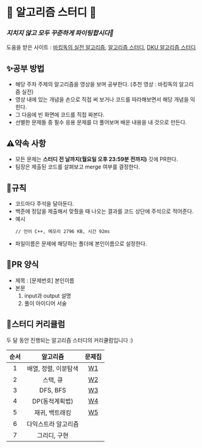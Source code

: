 # 🌻 알고리즘 스터디 🌻
### _지치지 않고 모두 꾸준하게 파이팅합시다💪_

도움을 받은 사이트 : [바킹독의 실전 알고리즘](https://github.com/encrypted-def/basic-algo-lecture), [알고리즘 스터디](https://github.com/ghdcksgml1/Algorithm_Study), [DKU 알고리즘 스터디](https://github.com/DKU-STUDY/Algorithm)

## ✨공부 방법

- 해당 주차 주제의 알고리즘을 영상을 보며 공부한다. (추천 영상 : 바킹독의 알고리즘 실전)
- 영상 내에 있는 개념을 손으로 직접 써 보거나 코드를 따라해보면서 해당 개념을 익힌다.
- 그 다음에 빈 화면에 코드를 직접 짜본다.
- 선별한 문제들 중 필수 응용 문제를 더 풀어보며 배운 내용을 내 것으로 만든다.

## ⚠️약속 사항

- 모든 문제는 **스터디 전 날까지(월요일 오후 23:59분 전까지)** 깃에 PR한다. 
- 팀장은 제출된 코드를 살펴보고  merge 여부를 결정한다.

## 📗규칙

- 코드마다 주석을 달아둔다.
- 백준에 정답을 제출해서 맞췄을 때 나오는 결과를 코드 상단에 주석으로 적어준다.
- 예시
    ```
    // 언어 C++, 메모리 2796 KB, 시간 92ms
    ```
- 파일이름은 문제에 해당하는 폴더에 본인이름으로 설정한다.

## 👏PR 양식
- 제목 : [문제번호] 본인이름
- 본문
  1. input과 output 설명
  2. 풀이 아이디어 서술

## 🐥스터디 커리큘럼

두 달 동안 진행되는 알고리즘 스터디의 커리큘럼입니다 :)

| 순서 | 알고리즘 | 문제집 |
|:----:|:------:|:-----:|
| 1 | 배열, 정렬, 이분탐색 | [W1](https://github.com/ceunnseo/Algorithm-Study/tree/main/W1)|
| 2 | 스택, 큐 | [W2](https://github.com/ceunnseo/Algorithm-Study/tree/main/W2) |
| 3 | DFS, BFS | [W3](https://github.com/ceunnseo/Algorithm-Study/tree/main/W3)|
| 4 | DP(동적계획법) | [W4](https://github.com/ceunnseo/Algorithm-Study/tree/main/W4)|
| 5 | 재귀, 백트래킹 | [W5](https://github.com/ceunnseo/Algorithm-Study/tree/main/W5)|
| 6 |다익스트라 알고리즘 | |
| 7 |그리디, 구현 | |
